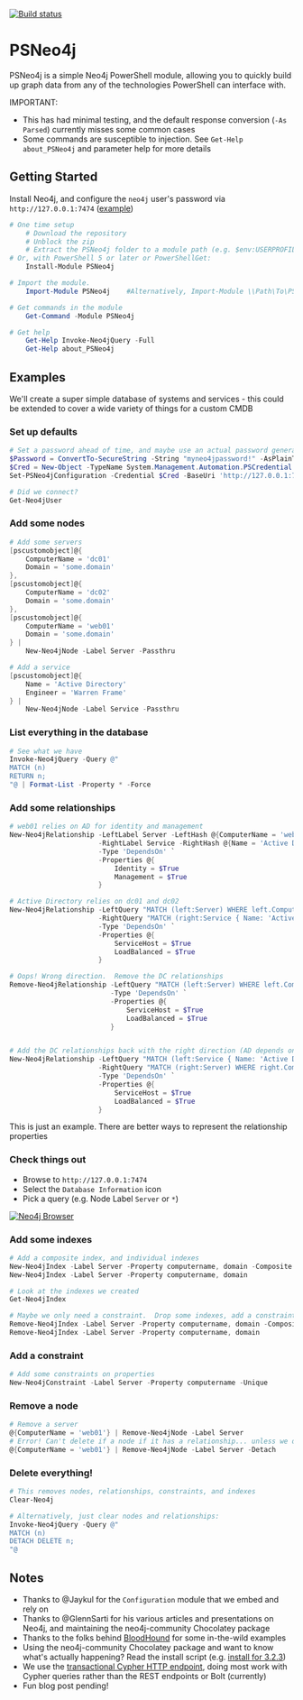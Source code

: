 [![Build status](https://ci.appveyor.com/api/projects/status/lk3bj4da52dv472x/branch/master?svg=true)](https://ci.appveyor.com/project/RamblingCookieMonster/psneo4j/branch/master)

# PSNeo4j

PSNeo4j is a simple Neo4j PowerShell module, allowing you to quickly build up graph data from any of the technologies PowerShell can interface with.

IMPORTANT:

* This has had minimal testing, and the default response conversion (`-As Parsed`) currently misses some common cases
* Some commands are susceptible to injection.  See `Get-Help about_PSNeo4j` and parameter help for more details

## Getting Started

Install Neo4j, and configure the `neo4j` user's password via `http://127.0.0.1:7474` ([example](https://glennsarti.github.io/blog/graph-all-the-powershell-things/#installing-neo4j))

```powershell
# One time setup
    # Download the repository
    # Unblock the zip
    # Extract the PSNeo4j folder to a module path (e.g. $env:USERPROFILE\Documents\WindowsPowerShell\Modules\)
# Or, with PowerShell 5 or later or PowerShellGet:
    Install-Module PSNeo4j

# Import the module.
    Import-Module PSNeo4j    #Alternatively, Import-Module \\Path\To\PSNeo4j

# Get commands in the module
    Get-Command -Module PSNeo4j

# Get help
    Get-Help Invoke-Neo4jQuery -Full
    Get-Help about_PSNeo4j
```

## Examples

We'll create a super simple database of systems and services - this could be extended to cover a wide variety of things for a custom CMDB

### Set up defaults

```powershell
# Set a password ahead of time, and maybe use an actual password generator : )
$Password = ConvertTo-SecureString -String "myneo4jpassword!" -AsPlainText -Force
$Cred = New-Object -TypeName System.Management.Automation.PSCredential -ArgumentList neo4j, $password
Set-PSNeo4jConfiguration -Credential $Cred -BaseUri 'http://127.0.0.1:7474'

# Did we connect?
Get-Neo4jUser
```

### Add some nodes

```powershell
# Add some servers
[pscustomobject]@{
    ComputerName = 'dc01'
    Domain = 'some.domain'
},
[pscustomobject]@{
    ComputerName = 'dc02'
    Domain = 'some.domain'
},
[pscustomobject]@{
    ComputerName = 'web01'
    Domain = 'some.domain'
} |
    New-Neo4jNode -Label Server -Passthru

# Add a service
[pscustomobject]@{
    Name = 'Active Directory'
    Engineer = 'Warren Frame'
} |
    New-Neo4jNode -Label Service -Passthru
```

### List everything in the database

```powershell
# See what we have
Invoke-Neo4jQuery -Query @"
MATCH (n)
RETURN n;
"@ | Format-List -Property * -Force
```

### Add some relationships

```powershell
# web01 relies on AD for identity and management
New-Neo4jRelationship -LeftLabel Server -LeftHash @{ComputerName = 'web01'} `
                      -RightLabel Service -RightHash @{Name = 'Active Directory'} `
                      -Type 'DependsOn' `
                      -Properties @{
                          Identity = $True
                          Management = $True
                      }

# Active Directory relies on dc01 and dc02
New-Neo4jRelationship -LeftQuery "MATCH (left:Server) WHERE left.ComputerName =~ 'dc.*'" `
                      -RightQuery "MATCH (right:Service { Name: 'Active Directory'})" `
                      -Type 'DependsOn' `
                      -Properties @{
                          ServiceHost = $True
                          LoadBalanced = $True
                      }

# Oops! Wrong direction.  Remove the DC relationships
Remove-Neo4jRelationship -LeftQuery "MATCH (left:Server) WHERE left.ComputerName =~ 'dc.*'" `
                         -Type 'DependsOn' `
                         -Properties @{
                             ServiceHost = $True
                             LoadBalanced = $True
                         }


# Add the DC relationships back with the right direction (AD depends on DCs)
New-Neo4jRelationship -LeftQuery "MATCH (left:Service { Name: 'Active Directory'})" `
                      -RightQuery "MATCH (right:Server) WHERE right.ComputerName =~ 'dc.*'" `
                      -Type 'DependsOn' `
                      -Properties @{
                          ServiceHost = $True
                          LoadBalanced = $True
                      }

```

This is just an example.  There are better ways to represent the relationship properties

### Check things out

* Browse to `http://127.0.0.1:7474`
* Select the `Database Information` icon
* Pick a query (e.g. Node Label `Server` or `*`)

[![Neo4j Browser](/Media/psneo4j.example.gif)](/Media/psneo4j.example.gif)

### Add some indexes

```powershell
# Add a composite index, and individual indexes
New-Neo4jIndex -Label Server -Property computername, domain -Composite
New-Neo4jIndex -Label Server -Property computername, domain

# Look at the indexes we created
Get-Neo4jIndex

# Maybe we only need a constraint.  Drop some indexes, add a constraint
Remove-Neo4jIndex -Label Server -Property computername, domain -Composite
Remove-Neo4jIndex -Label Server -Property computername, domain
```

### Add a constraint

```powershell
# Add some constraints on properties
New-Neo4jConstraint -Label Server -Property computername -Unique
```

### Remove a node

```powershell
# Remove a server
@{ComputerName = 'web01'} | Remove-Neo4jNode -Label Server
# Error! Can't delete if a node if it has a relationship... unless we detach it
@{ComputerName = 'web01'} | Remove-Neo4jNode -Label Server -Detach
```

### Delete everything!

```powershell
# This removes nodes, relationships, constraints, and indexes
Clear-Neo4j

# Alternatively, just clear nodes and relationships:
Invoke-Neo4jQuery -Query @"
MATCH (n)
DETACH DELETE n;
"@


```

## Notes

* Thanks to @Jaykul for the `Configuration` module that we embed and rely on
* Thanks to @GlennSarti for his various articles and presentations on Neo4j, and maintaining the neo4j-community Chocolatey package
* Thanks to the folks behind [BloodHound](https://github.com/BloodHoundAD/BloodHound) for some in-the-wild examples
* Using the neo4j-community Chocolatey package and want to know what's actually happening?  Read the install script (e.g. [install for 3.2.3](https://github.com/glennsarti/neo4j-community-chocolatey/blob/master/neo4j-community-3.2.3/tools/chocolateyInstall.ps1))
* We use the [transactional Cypher HTTP endpoint](http://neo4j.com/docs/developer-manual/current/http-api/), doing most work with Cypher queries rather than the REST endpoints or Bolt (currently)
* Fun blog post pending!